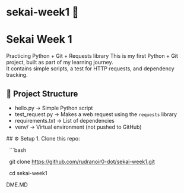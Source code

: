# sekai-week1 🚀

# Sekai Week 1
Practicing Python + Git + Requests library
This is my first Python + Git project, built as part of my learning journey.  
It contains simple scripts, a test for HTTP requests, and dependency tracking.

## 📂 Project Structure

- hello.py → Simple Python script  
- test_request.py → Makes a web request using the `requests` library  
- requirements.txt → List of dependencies  
- venv/ → Virtual environment (not pushed to GitHub)

\## ⚙️ Setup
1\. Clone this repo:

&nbsp;  ```bash

&nbsp;  git clone https://github.com/rudranoir0-dot/sekai-week1.git

&nbsp;  cd sekai-week1

DME.MD

